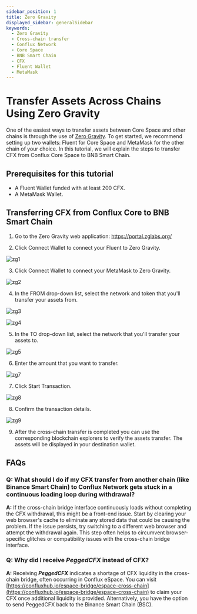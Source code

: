 ```yaml
---
sidebar_position: 1
title: Zero Gravity
displayed_sidebar: generalSidebar
keywords:
  - Zero Gravity
  - Cross-chain transfer
  - Conflux Network
  - Core Space
  - BNB Smart Chain
  - CFX
  - Fluent Wallet
  - MetaMask
---
```


# Transfer Assets Across Chains Using Zero Gravity

One of the easiest ways to transfer assets between Core Space and other chains is through the use of [Zero Gravity](https://portal.zglabs.org/).
To get started, we recommend setting up two wallets: Fluent for Core Space and MetaMask for the other chain of your choice. 
In this tutorial, we will explain the steps to transfer CFX from Conflux Core Space to BNB Smart Chain.

## Prerequisites for this tutorial

- A Fluent Wallet funded with at least 200 CFX.
- A MetaMask Wallet.

## Transferring CFX from Conflux Core to BNB Smart Chain

1. Go to the Zero Gravity web application: https://portal.zglabs.org/


2. Click Connect Wallet to connect your Fluent to Zero Gravity.

![zg1](./img/zerogravity1.png)

3. Click Connect Wallet to connect your MetaMask to Zero Gravity.

![zg2](./img/zerogravity2.png)

4. In the FROM drop-down list, select the network and token that you'll transfer your assets from.

![zg3](./img/zerogravity3.png)

![zg4](./img/zerogravity4.png)

5. In the TO drop-down list, select the network that you'll transfer your assets to.

![zg5](./img/zerogravity5.png)

6. Enter the amount that you want to transfer.

![zg7](./img/zerogravity7.png)

7. Click Start Transaction.

![zg8](./img/zerogravity8.png)

8. Confirm the transaction details.

![zg9](./img/zerogravity9.png)


9. After the cross-chain transfer is completed you can use the corresponding blockchain explorers to verify the assets transfer. The assets will be displayed in your destination wallet.

## FAQs

### Q: What should I do if my CFX transfer from another chain (like Binance Smart Chain) to Conflux Network gets stuck in a continuous loading loop during withdrawal?

**A:** If the cross-chain bridge interface continuously loads without completing the CFX withdrawal, this might be a front-end issue. Start by clearing your web browser's cache to eliminate any stored data that could be causing the problem. If the issue persists, try switching to a different web browser and attempt the withdrawal again. This step often helps to circumvent browser-specific glitches or compatibility issues with the cross-chain bridge interface.

### Q: Why did I receive ***PeggedCFX*** instead of CFX?

**A:** Receiving ***PeggedCFX*** indicates a shortage of CFX liquidity in the cross-chain bridge, often occurring in Conflux eSpace. You can visit [https://confluxhub.io/espace-bridge/espace-cross-chain](https://confluxhub.io/espace-bridge/espace-cross-chain) to claim your CFX once additional liquidity is provided. Alternatively, you have the option to send PeggedCFX back to the Binance Smart Chain (BSC).
